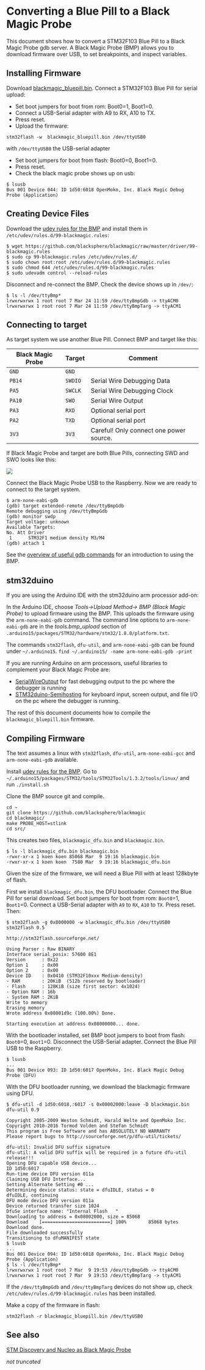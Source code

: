 # Converting a Blue Pill to a Black Magic Probe

This document shows how to convert a STM32F103 Blue Pill to a Black Magic Probe gdb server. A Black Magic Probe (BMP) allows you to download firmware over USB, to set breakpoints, and inspect variables.

## Installing Firmware
Download [blackmagic_bluepill.bin](https://github.com/koendv/blackmagic-bluepill/releases). Connect a STM32F103 Blue Pill for serial upload:

* Set boot jumpers for boot from rom: Boot0=1, Boot1=0. 
* Connect a USB-Serial adapter with A9 to RX, A10 to TX. 
* Press reset.
* Upload the firmware: 
```
stm32flash -w  blackmagic_bluepill.bin /dev/ttyUSB0
``` 
with `/dev/ttyUSB0` the USB-serial adapter

* Set boot jumpers for boot from flash: Boot0=0, Boot1=0. 
* Press reset.
* Check the black magic probe shows up on usb: 
```
$ lsusb
Bus 001 Device 044: ID 1d50:6018 OpenMoko, Inc. Black Magic Debug Probe (Application)
```

## Creating Device Files

Download the [udev rules for the BMP](https://github.com/blacksphere/blackmagic/blob/master/driver/99-blackmagic.rules) and install them in 
 `/etc/udev/rules.d/99-blackmagic.rules`: 
 
```
$ wget https://github.com/blacksphere/blackmagic/raw/master/driver/99-blackmagic.rules
$ sudo cp 99-blackmagic.rules /etc/udev/rules.d/
$ sudo chown root:root /etc/udev/rules.d/99-blackmagic.rules 
$ sudo chmod 644 /etc/udev/rules.d/99-blackmagic.rules 
$ sudo udevadm control --reload-rules
```
Disconnect and re-connect the BMP. Check the device shows up in `/dev/`:
 
```
$ ls -l /dev/ttyBmp*
lrwxrwxrwx 1 root root 7 Mar 24 11:59 /dev/ttyBmpGdb -> ttyACM0
lrwxrwxrwx 1 root root 7 Mar 24 11:59 /dev/ttyBmpTarg -> ttyACM1
```
 
## Connecting to target

As target system we use another Blue Pill. Connect BMP and target like this:

Black Magic Probe  | Target  | Comment
--- | --- | ---
`GND` | `GND` |
`PB14` | `SWDIO` | Serial Wire Debugging Data
`PA5` | `SWCLK` | Serial Wire Debugging Clock
`PA10`|`SWO`| Serial Wire Output
`PA3` | `RXD` | Optional serial port
`PA2` | `TXD` | Optional serial port
`3V3` | `3V3` | Careful! Only connect one power source.

If Black Magic Probe and target are both Blue Pills, connecting SWD and SWO looks like this:

![ ](https://raw.githubusercontent.com/koendv/Connecting-Black-Magic-Probe-and-Blue-Pill/master/bmp_bp.svg)

Connect the Black Magic Probe USB to the Raspberry.  Now we are ready to connect to the target system.
	
	$ arm-none-eabi-gdb
	(gdb) target extended-remote /dev/ttyBmpGdb
	Remote debugging using /dev/ttyBmpGdb
	(gdb) monitor swdp
	Target voltage: unknown
	Available Targets:
	No. Att Driver
	 1      STM32F1 medium density M3/M4
	(gdb) attach 1

See the [overview of useful gdb commands](https://github.com/blacksphere/blackmagic/wiki/Useful-GDB-commands) for an  introduction to using the BMP.

## stm32duino

If you are using the Arduino IDE with the stm32duino arm processor add-on:

In the Arduino IDE, choose *Tools->Upload Method-> BMP (Black Magic Probe)* to upload firmware using the BMP.  This uploads the firmware using the `arm-none-eabi-gdb` command. The command line options to  `arm-none-eabi-gdb` are in the *tools.bmp_upload* section of `.arduino15/packages/STM32/hardware/stm32/1.8.0/platform.txt`.

The commands `stm32flash`, `dfu-util`, and `arm-none-eabi-gdb` can be found under `~/.arduino15`. ```find ~/.arduino15/ -name arm-none-eabi-gdb -print```

If you are running Arduino on arm processors, useful libraries to complement your Black Magic Probe are:

* [SerialWireOutput](https://github.com/koendv/SerialWireOutput) for fast debugging output to the pc where the debugger is running
* [STM32duino-Semihosting](https://github.com/koendv/STM32duino-Semihosting) for keyboard input, screen output, and file I/O on the pc where the debugger is running.

The rest of this document documents how to compile the `blackmagic_bluepill.bin` firmware.

## Compiling Firmware
The text assumes a linux with `stm32flash`, `dfu-util`,  `arm-none-eabi-gcc` and `arm-none-eabi-gdb` available.

Install [udev rules for the BMP](https://github.com/blacksphere/blackmagic/blob/master/driver/99-blackmagic.rules). Go to `~/.arduino15/packages/STM32/tools/STM32Tools/1.3.2/tools/linux/` and run `./install.sh`

Clone the BMP source git and compile.

	cd ~
	git clone https://github.com/blacksphere/blackmagic
	cd blackmagic/
	make PROBE_HOST=stlink
	cd src/
	
This creates two files, `blackmagic_dfu.bin` and `blackmagic.bin`.

	$ ls -l blackmagic_dfu.bin blackmagic.bin
	-rwxr-xr-x 1 koen koen 85068 Mar  9 19:16 blackmagic.bin
	-rwxr-xr-x 1 koen koen  7580 Mar  9 19:16 blackmagic_dfu.bin
	
Given the size of the firmware, we will need a Blue Pill with at least 128kbyte of flash.

First we install `blackmagic_dfu.bin`, the DFU bootloader. Connect the Blue Pill for serial download. Set boot jumpers for boot from rom: `Boot0`=1, `Boot1`=0. Connect a USB-Serial adapter with `A9` to `RX`, `A10` to `TX`. Press reset. Then:

	$ stm32flash -g 0x8000000 -w blackmagic_dfu.bin /dev/ttyUSB0
	stm32flash 0.5
	
	http://stm32flash.sourceforge.net/
	
	Using Parser : Raw BINARY
	Interface serial_posix: 57600 8E1
	Version      : 0x22
	Option 1     : 0x00
	Option 2     : 0x00
	Device ID    : 0x0410 (STM32F10xxx Medium-density)
	- RAM        : 20KiB  (512b reserved by bootloader)
	- Flash      : 128KiB (size first sector: 4x1024)
	- Option RAM : 16b
	- System RAM : 2KiB
	Write to memory
	Erasing memory
	Wrote address 0x08001d9c (100.00%) Done.
	
	Starting execution at address 0x08000000... done.
	
With the bootloader installed, set BMP boot jumpers to boot from flash: `Boot0`=0, `Boot1`=0. Disconnect the USB-Serial adapter. Connect the Blue Pill USB to the Raspberry.
	
	$ lsusb
	...
	Bus 001 Device 093: ID 1d50:6017 OpenMoko, Inc. Black Magic Debug Probe (DFU)
	
With the DFU bootloader running,  we download the blackmagic firmware using DFU.

	$ dfu-util -d 1d50:6018,:6017 -s 0x08002000:leave -D blackmagic.bin
	dfu-util 0.9
	
	Copyright 2005-2009 Weston Schmidt, Harald Welte and OpenMoko Inc.
	Copyright 2010-2016 Tormod Volden and Stefan Schmidt
	This program is Free Software and has ABSOLUTELY NO WARRANTY
	Please report bugs to http://sourceforge.net/p/dfu-util/tickets/
	
	dfu-util: Invalid DFU suffix signature
	dfu-util: A valid DFU suffix will be required in a future dfu-util release!!!
	Opening DFU capable USB device...
	ID 1d50:6017
	Run-time device DFU version 011a
	Claiming USB DFU Interface...
	Setting Alternate Setting #0 ...
	Determining device status: state = dfuIDLE, status = 0
	dfuIDLE, continuing
	DFU mode device DFU version 011a
	Device returned transfer size 1024
	DfuSe interface name: "Internal Flash   "
	Downloading to address = 0x08002000, size = 85068
	Download	[=========================] 100%        85068 bytes
	Download done.
	File downloaded successfully
	Transitioning to dfuMANIFEST state
	$ lsusb
	...
	Bus 001 Device 094: ID 1d50:6018 OpenMoko, Inc. Black Magic Debug Probe (Application)
	$ ls -l /dev/ttyBmp*
	lrwxrwxrwx 1 root root 7 Mar  9 19:53 /dev/ttyBmpGdb -> ttyACM0
	lrwxrwxrwx 1 root root 7 Mar  9 19:53 /dev/ttyBmpTarg -> ttyACM1

If the `/dev/ttyBmpGdb` and `/dev/ttyBmpTarg` devices do not show up, check  `/etc/udev/rules.d/99-blackmagic.rules` has been installed.

Make a copy of the firmware in flash:
```
stm32flash -r blackmagic_bluepill.bin /dev/ttyUSB0 
```
## See also
[STM Discovery and Nucleo as Black Magic Probe](https://embdev.net/articles/STM_Discovery_and_Nucleo_as_Black_Magic_Probe#Building_Firmware_for_ST_Link_V2_Clones_and_Flash_Using_Two_Cheap_Clones)

*not truncated*	
